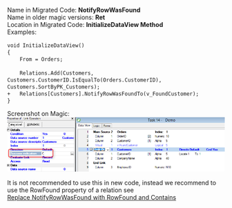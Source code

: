﻿Name in Migrated Code: **NotifyRowWasFound**  
Name in older magic versions: **Ret**  
Location in Migrated Code: **InitializeDataView Method**  
Examples:  
```csdiff 
void InitializeDataView()
{
    From = Orders;
            
    Relations.Add(Customers, Customers.CustomerID.IsEqualTo(Orders.CustomerID), Customers.SortByPK_Customers);
+   Relations[Customers].NotifyRowWasFoundTo(v_FoundCustomer);
}
```

Screenshot on Magic:
![](NotifyRowWasFound.png)

It is not recommended to use this in new code, instead we recommend to use the RowFound property of a relation see  
[Replace NotifyRowWasFound with RowFound and Contains](03-Replace-NotifyRowWasFound-with-RowFound-and-Contains.md)